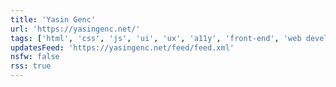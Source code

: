```yaml
---
title: 'Yasin Genc'
url: 'https://yasingenc.net/'
tags: ['html', 'css', 'js', 'ui', 'ux', 'a11y', 'front-end', 'web developer', 'freelancer']
updatesFeed: 'https://yasingenc.net/feed/feed.xml'
nsfw: false
rss: true
---
```

